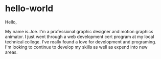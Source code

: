# hello-world

Hello,

My name is Joe. I'm a professional graphic designer and motion graphics animator. I just went through a web development cert program at my local technical college. I've really found a love for development and programing. I'm looking to continue to develop my skills as well as expend into new areas. 
